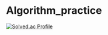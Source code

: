 # Algorithm_practice
[![Solved.ac Profile](http://mazassumnida.wtf/api/v2/generate_badge?boj=khyp1210)](https://solved.ac/khyp1210/)
